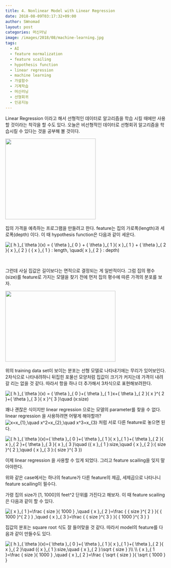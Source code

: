 ```yaml
---
title: 4. Nonlinear Model with Linear Regression
date: 2018-08-09T03:17:32+09:00
author: SWnomad
layout: post
categories: 머신러닝
image: /images/2018/08/machine-learning.jpg
tags:
  - AI
  - feature normalization
  - feature scailing
  - hypothesis function
  - linear regression
  - machine learning
  - 가설함수
  - 기계학습
  - 머신러닝
  - 선형회귀
  - 인공지능
---
```

Linear Regression 이라고 해서 선형적인 데이터로 알고리즘을 학습 시킬 때에만 사용 할 것이라는 착각을 할 수도 있다. 오늘은 비선형적인 데이터로 선형회귀 알고리즘을 학습시킬 수 있다는 것을 공부해 볼 것이다.

<img class="aligncenter wp-image-255" src="/images/2018/08/1-2.jpg" alt="" width="283" height="253" srcset="/images/2018/08/1-2.jpg 517w, /images/2018/08/1-2-300x268.jpg 300w" sizes="(max-width: 283px) 100vw, 283px" /> 

집의 가격을 예측하는 프로그램을 만들려고 한다. feature는 집의 가로폭(length)과 세로폭(depth) 이다. 이 때 hypothesis function은 다음과 같이 세운다.

<img src="https://latex.codecogs.com/gif.latex?{&space;h&space;}_{&space;\theta&space;}(x)&space;=&space;{&space;\theta&space;}_{&space;0&space;}&space;+&space;{&space;\theta&space;}_{&space;1&space;}{&space;x&space;}_{&space;1&space;}&space;+&space;{&space;\theta&space;}_{&space;2&space;}{&space;x&space;}_{&space;2&space;}&space;(&space;{&space;x&space;}_{&space;1&space;}&space;:&space;length,&space;\quad{&space;x&space;}_{&space;2&space;}&space;:&space;depth)" alt="{ h }_{ \theta }(x) = { \theta }_{ 0 } + { \theta }_{ 1 }{ x }_{ 1 } + { \theta }_{ 2 }{ x }_{ 2 } ( { x }_{ 1 } : length, \quad{ x }_{ 2 } : depth)" align="absmiddle" /> 

&nbsp;

그런데 사실 집값은 길이보다는 면적으로 결정되는 게 일반적이다. 그럼 집의 평수(size)를 feature로 가지는 모델을 찾기 전에 먼저 집의 평수에 따른 가격의 분포를 보자.

<img class="aligncenter wp-image-256" src="/images/2018/08/2-2.jpg" alt="" width="345" height="222" srcset="/images/2018/08/2-2.jpg 526w, /images/2018/08/2-2-300x193.jpg 300w" sizes="(max-width: 345px) 100vw, 345px" /> 

위의 training data set이 보이는 분포는 선형 모델로 나타내기에는 무리가 있어보인다. 2차식으로 나타내려하니 뒤집힌 포물선 모양처럼 집값이 크기가 커지는데 가격이 내려갈 리는 없을 것 같다. 따라서 항을 하나 더 추가해서 3차식으로 표현해보려한다.

<img src="https://latex.codecogs.com/gif.latex?{&space;h&space;}_{&space;\theta&space;}(x)&space;=&space;{&space;\theta&space;}_{&space;0&space;}+{&space;\theta&space;}_{&space;1&space;}x+{&space;\theta&space;}_{&space;2&space;}{&space;x&space;}^{&space;2&space;}+{&space;\theta&space;}_{&space;3&space;}{&space;x&space;}^{&space;3&space;}\quad&space;(x:size)" alt="{ h }_{ \theta }(x) = { \theta }_{ 0 }+{ \theta }_{ 1 }x+{ \theta }_{ 2 }{ x }^{ 2 }+{ \theta }_{ 3 }{ x }^{ 3 }\quad (x:size)" align="absmiddle" /> 

꽤나 괜찮은 식이지만 linear regression 으로는 모델의 parameter를 찾을 수 없다. linear regression 을 사용하려면 어떻게 해야할까?  <img src="https://latex.codecogs.com/gif.latex?x=x_{1},\quad&space;x^2=x_{2},\quad&space;x^3=x_{3}" alt="x=x_{1},\quad x^2=x_{2},\quad x^3=x_{3}" align="absmiddle" /> 처럼 서로 다른 feature로 놓으면 된다.

<img src="https://latex.codecogs.com/gif.latex?{&space;h&space;}_{&space;\theta&space;}(x)={&space;\theta&space;}_{&space;0&space;}+{&space;\theta&space;}_{&space;1&space;}{&space;x&space;}_{&space;1&space;}+{&space;\theta&space;}_{&space;2&space;}{&space;x&space;}_{&space;2&space;}+{&space;\theta&space;}_{&space;3&space;}{&space;x&space;}_{&space;3&space;}\quad&space;({&space;x&space;}_{&space;1&space;}:size,\quad&space;{&space;x&space;}_{&space;2&space;}:{&space;size&space;}^{&space;2&space;},\quad&space;{&space;x&space;}_{&space;3&space;}:{&space;size&space;}^{&space;3&space;})" alt="{ h }_{ \theta }(x)={ \theta }_{ 0 }+{ \theta }_{ 1 }{ x }_{ 1 }+{ \theta }_{ 2 }{ x }_{ 2 }+{ \theta }_{ 3 }{ x }_{ 3 }\quad ({ x }_{ 1 }:size,\quad { x }_{ 2 }:{ size }^{ 2 },\quad { x }_{ 3 }:{ size }^{ 3 })" align="absmiddle" /> 

이제 linear regression 을 사용할 수 있게 되었다. 그리고 feature scailing을 잊지 말아야한다.

위와 같은 case에서는 하나의 feature가 다른 feature의 제곱, 세제곱으로 나타나니 feature scailing이 필수다.

가령 집의 size가 [1, 1000]의 feet^2 단위를 가진다고 해보자. 이 때 feature scailing은 다음과 같이 할 수 있다.

<img src="https://latex.codecogs.com/gif.latex?{&space;x&space;}_{&space;1&space;}=\frac&space;{&space;size&space;}{&space;1000&space;}&space;,\quad&space;{&space;x&space;}_{&space;2&space;}=\frac&space;{&space;{&space;size&space;}^{&space;2&space;}&space;}{&space;{&space;1000&space;}^{&space;2&space;}&space;}&space;,\quad&space;{&space;x&space;}_{&space;3&space;}=\frac&space;{&space;{&space;size&space;}^{&space;3&space;}&space;}{&space;{&space;1000&space;}^{&space;3&space;}&space;}" alt="{ x }_{ 1 }=\frac { size }{ 1000 } ,\quad { x }_{ 2 }=\frac { { size }^{ 2 } }{ { 1000 }^{ 2 } } ,\quad { x }_{ 3 }=\frac { { size }^{ 3 } }{ { 1000 }^{ 3 } }" align="absmiddle" /> 

집값의 분포는 square root 식도 잘 들어맞을 것 같다. 따라서 model의 feature를 다음과 같이 만들수도 있다.

<img src="https://latex.codecogs.com/gif.latex?{&space;h&space;}_{&space;\theta&space;}(x)={&space;\theta&space;}_{&space;0&space;}+{&space;\theta&space;}_{&space;1&space;}{&space;x&space;}_{&space;1&space;}+{&space;\theta&space;}_{&space;2&space;}{&space;x&space;}_{&space;2&space;}\quad&space;({&space;x&space;}_{&space;1&space;}:size,\quad&space;{&space;x&space;}_{&space;2&space;}:\sqrt&space;{&space;size&space;}&space;)\\&space;\\&space;{&space;x&space;}_{&space;1&space;}=\frac&space;{&space;size&space;}{&space;1000&space;}&space;,\quad&space;{&space;x&space;}_{&space;2&space;}=\frac&space;{&space;\sqrt&space;{&space;size&space;}&space;}{&space;\sqrt&space;{&space;1000&space;}&space;}" alt="{ h }_{ \theta }(x)={ \theta }_{ 0 }+{ \theta }_{ 1 }{ x }_{ 1 }+{ \theta }_{ 2 }{ x }_{ 2 }\quad ({ x }_{ 1 }:size,\quad { x }_{ 2 }:\sqrt { size } )\\ \\ { x }_{ 1 }=\frac { size }{ 1000 } ,\quad { x }_{ 2 }=\frac { \sqrt { size } }{ \sqrt { 1000 } }" align="absmiddle" /> 

&nbsp;